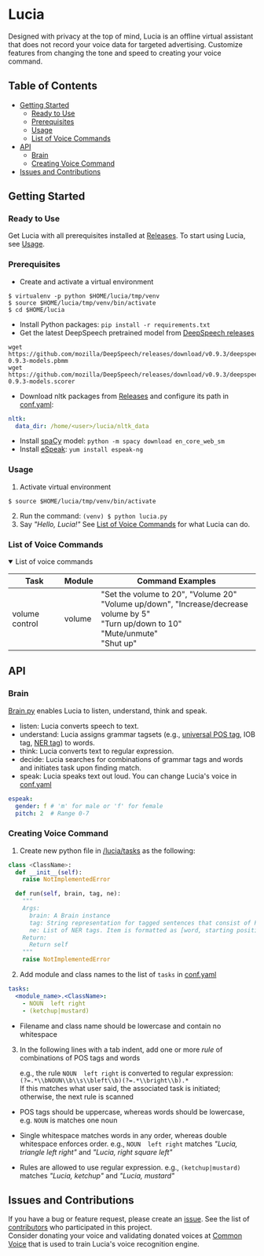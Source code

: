 # Lucia

Designed with privacy at the top of mind, Lucia is an offline virtual assistant that does not record your voice data for targeted advertising. Customize features from changing the tone and speed to creating your voice command.

## Table of Contents

- [Getting Started](#getting-started)
  - [Ready to Use](#ready-to-use)
  - [Prerequisites](#prerequisites)
  - [Usage](#usage)
  - [List of Voice Commands](#list-of-voice-commands)
- [API](#api)
  - [Brain](#brain)
  - [Creating Voice Command](#creating-new-voice-command)
- [Issues and Contributions](#issues-and-contributions)

## Getting Started

### Ready to Use

Get Lucia with all prerequisites installed at <a href="../../releases">Releases</a>. To start using Lucia, see <a href="#usage">Usage</a>.

### Prerequisites
* Create and activate a virtual environment
```
$ virtualenv -p python $HOME/lucia/tmp/venv
$ source $HOME/lucia/tmp/venv/bin/activate
$ cd $HOME/lucia
```
* Install Python packages: `pip install -r requirements.txt`
* Get the latest DeepSpeech pretrained model from <a href="https://github.com/mozilla/deepspeech/releases">DeepSpeech releases</a>
```
wget https://github.com/mozilla/DeepSpeech/releases/download/v0.9.3/deepspeech-0.9.3-models.pbmm
wget https://github.com/mozilla/DeepSpeech/releases/download/v0.9.3/deepspeech-0.9.3-models.scorer
```
* Download nltk packages from <a href="../../releases">Releases</a> and configure its path in <a href="/conf.yaml">conf.yaml</a>:
```yaml
nltk:
  data_dir: /home/<user>/lucia/nltk_data
```
* Install <a href="https://spacy.io/">spaCy</a> model: `python -m spacy download en_core_web_sm`
* Install <a href="https://github.com/espeak-ng/espeak-ng/">eSpeak</a>: `yum install espeak-ng`

### Usage

1. Activate virtual environment

```
$ source $HOME/lucia/tmp/venv/bin/activate
```

2. Run the command: `(venv) $ python lucia.py`
3. Say *"Hello, Lucia!"* See <a href="#list-of-voice-commands"> List of Voice Commands</a> for what Lucia can do.

### List of Voice Commands

<details open><summary>List of voice commands</summary>

Task | Module | Command Examples
-|-|-
volume control | volume | "Set the volume to 20", "Volume 20"<br>"Volume up/down", "Increase/decrease volume by 5"<br>"Turn up/down to 10"<br>"Mute/unmute"<br>"Shut up"

</details>


## API

### Brain

<a href="/lucia/brain.py">Brain.py</a> enables Lucia to listen, understand, think and speak.
- listen: Lucia converts speech to text. <!--Lucia is set to activate when hearing the **wake word**. You can change wake word by voice command or in <a href="/conf.yaml">conf.yaml</a>-->
- understand: Lucia assigns grammar tagsets (e.g., <a href="https://www.nltk.org/book/ch05.html#tab-universal-tagset">universal POS tag</a>, IOB tag, <a href="https://spacy.io/api/annotation#named-entities">NER tag</a>) to words.
- think: Lucia converts text to regular expression.
- decide: Lucia searches for combinations of grammar tags and words and initiates task upon finding match.
- speak: Lucia speaks text out loud. You can change Lucia's voice in <a href="/conf.yaml">conf.yaml</a>
```yaml
espeak:
  gender: f # 'm' for male or 'f' for female
  pitch: 2  # Range 0-7
```

### Creating Voice Command

1. Create new python file in <a href="/lucia/tasks">/lucia/tasks</a> as the following:

```python
class <ClassName>:
  def __init__(self):
    raise NotImplementedError

  def run(self, brain, tag, ne):
    """
    Args:
      brain: A Brain instance
      tag: String representation for tagged sentences that consist of POS, IOB, NER tags
      ne: List of NER tags. Item is formatted as [word, starting position, ending position, NER tag, {parsed data}]
    Return:
      Return self
    """
    raise NotImplementedError
```

2. Add module and class names to the list of <code>tasks</code> in <a href="/conf.yaml">conf.yaml</a>

```yaml
tasks:
  <module_name>.<ClassName>:
    - NOUN  left right
    - (ketchup|mustard)
```

- Filename and class name should be lowercase and contain no whitespace

3. In the following lines with a tab indent, add one or more <i>rule</i> of combinations of POS tags and words  
    <p>
    e.g., the rule <code>NOUN&nbsp;&nbsp;left&nbsp;right</code> is converted to regular expression:<br>
    <code>(?=.*\\bNOUN\\b\\s\\bleft\\b)(?=.*\\bright\\b).*</code>
    <br>If this matches what user said, the associated task is initiated; otherwise, the next rule is scanned
    </p>
- POS tags should be uppercase, whereas words should be lowercase, e.g. `NOUN` is matches one noun
- Single whitespace matches words in any order, whereas double whitespace enforces order. e.g., <code>NOUN&nbsp;&nbsp;left&nbsp;right</code> matches *"Lucia, triangle left right"* and *"Lucia, right square left"*

- Rules are allowed to use regular expression. e.g., `(ketchup|mustard)` matches *"Lucia, ketchup"* and *"Lucia, mustard"*

## Issues and Contributions

If you have a bug or feature request, please create an [issue](../../issues). See the list of [contributors](../../graphs/contributors) who participated in this project.  
Consider donating your voice and validating donated voices at [Common Voice](https://commonvoice.mozilla.org/) that is used to train Lucia's voice recognition engine.
